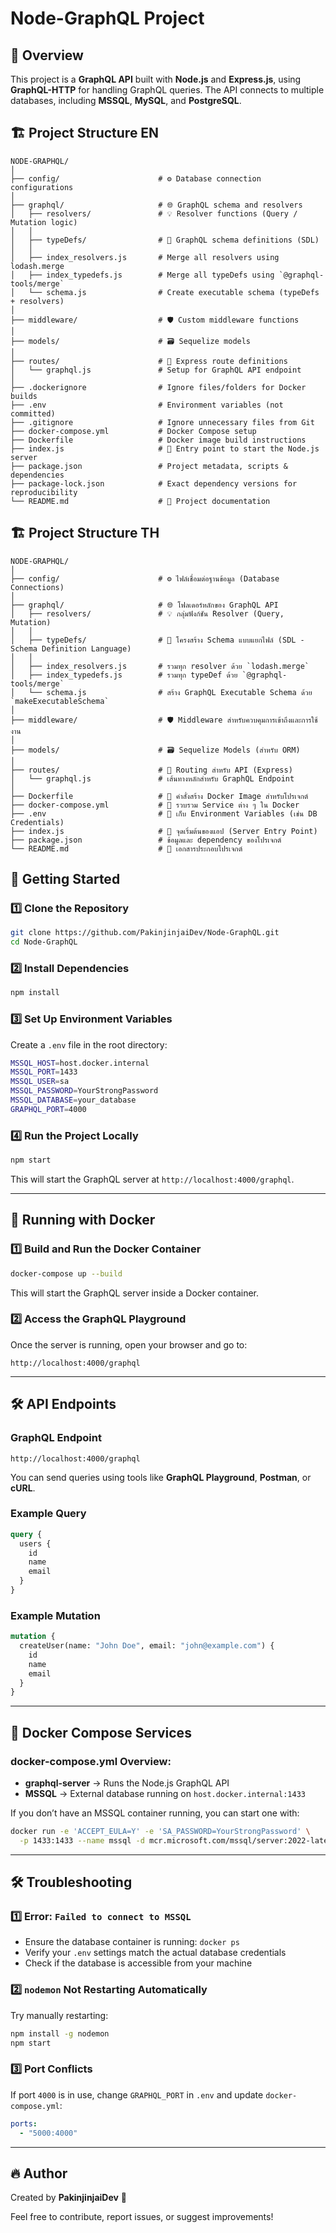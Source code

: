 # Node-GraphQL Project

## 📌 Overview
This project is a **GraphQL API** built with **Node.js** and **Express.js**, using **GraphQL-HTTP** for handling GraphQL queries. The API connects to multiple databases, including **MSSQL**, **MySQL**, and **PostgreSQL**.

## 🏗 Project Structure EN
```
NODE-GRAPHQL/
│
├── config/                      # ⚙️ Database connection configurations
│
├── graphql/                     # 🌐 GraphQL schema and resolvers
│   ├── resolvers/               # 💡 Resolver functions (Query / Mutation logic)
│   │
│   ├── typeDefs/                # 🧱 GraphQL schema definitions (SDL)
│   │
│   ├── index_resolvers.js       # Merge all resolvers using lodash.merge
│   ├── index_typedefs.js        # Merge all typeDefs using `@graphql-tools/merge`
│   └── schema.js                # Create executable schema (typeDefs + resolvers)
│
├── middleware/                  # 🛡️ Custom middleware functions
│
├── models/                      # 🗃️ Sequelize models
│
├── routes/                      # 🚏 Express route definitions
│   └── graphql.js               # Setup for GraphQL API endpoint
│
├── .dockerignore                # Ignore files/folders for Docker builds
├── .env                         # Environment variables (not committed)
├── .gitignore                   # Ignore unnecessary files from Git
├── docker-compose.yml           # Docker Compose setup
├── Dockerfile                   # Docker image build instructions
├── index.js                     # 🏁 Entry point to start the Node.js server
├── package.json                 # Project metadata, scripts & dependencies
├── package-lock.json            # Exact dependency versions for reproducibility
└── README.md                    # 📘 Project documentation
```
## 🏗 Project Structure TH
```
NODE-GRAPHQL/
│
├── config/                      # ⚙️ ไฟล์เชื่อมต่อฐานข้อมูล (Database Connections)
│
├── graphql/                     # 🌐 โฟลเดอร์หลักของ GraphQL API
│   ├── resolvers/               # 💡 กลุ่มฟังก์ชัน Resolver (Query, Mutation)
│   │
│   ├── typeDefs/                # 🧱 โครงสร้าง Schema แบบแยกไฟล์ (SDL - Schema Definition Language)
│   │
│   ├── index_resolvers.js       # รวมทุก resolver ด้วย `lodash.merge`
│   ├── index_typedefs.js        # รวมทุก typeDef ด้วย `@graphql-tools/merge`
│   └── schema.js                # สร้าง GraphQL Executable Schema ด้วย `makeExecutableSchema`
│
├── middleware/                  # 🛡️ Middleware สำหรับควบคุมการเข้าถึงและการใช้งาน
│
├── models/                      # 🗃️ Sequelize Models (สำหรับ ORM)
│
├── routes/                      # 🚏 Routing สำหรับ API (Express)
│   └── graphql.js               # เส้นทางหลักสำหรับ GraphQL Endpoint
│
├── Dockerfile                   # 🔧 คำสั่งสร้าง Docker Image สำหรับโปรเจกต์
├── docker-compose.yml           # 🐳 รวบรวม Service ต่าง ๆ ใน Docker
├── .env                         # 🔐 เก็บ Environment Variables (เช่น DB Credentials)
├── index.js                     # 🏁 จุดเริ่มต้นของแอป (Server Entry Point)
├── package.json                 # ข้อมูลและ dependency ของโปรเจกต์
└── README.md                    # 📘 เอกสารประกอบโปรเจกต์
```

## 🚀 Getting Started
### 1️⃣ **Clone the Repository**
```sh
git clone https://github.com/PakinjinjaiDev/Node-GraphQL.git
cd Node-GraphQL
```

### 2️⃣ **Install Dependencies**
```sh
npm install
```

### 3️⃣ **Set Up Environment Variables**
Create a `.env` file in the root directory:
```sh
MSSQL_HOST=host.docker.internal
MSSQL_PORT=1433
MSSQL_USER=sa
MSSQL_PASSWORD=YourStrongPassword
MSSQL_DATABASE=your_database
GRAPHQL_PORT=4000
```
### 4️⃣ **Run the Project Locally**
```sh
npm start
```
This will start the GraphQL server at `http://localhost:4000/graphql`.

---

## 🐳 Running with Docker
### **1️⃣ Build and Run the Docker Container**
```sh
docker-compose up --build
```
This will start the GraphQL server inside a Docker container.

### **2️⃣ Access the GraphQL Playground**
Once the server is running, open your browser and go to:
```
http://localhost:4000/graphql
```

---

## 🛠 API Endpoints
### **GraphQL Endpoint**
```
http://localhost:4000/graphql
```
You can send queries using tools like **GraphQL Playground**, **Postman**, or **cURL**.

### **Example Query**
```graphql
query {
  users {
    id
    name
    email
  }
}
```

### **Example Mutation**
```graphql
mutation {
  createUser(name: "John Doe", email: "john@example.com") {
    id
    name
    email
  }
}
```

---

## 📌 Docker Compose Services
### **docker-compose.yml** Overview:
- **graphql-server** → Runs the Node.js GraphQL API
- **MSSQL** → External database running on `host.docker.internal:1433`

If you don’t have an MSSQL container running, you can start one with:
```sh
docker run -e 'ACCEPT_EULA=Y' -e 'SA_PASSWORD=YourStrongPassword' \
  -p 1433:1433 --name mssql -d mcr.microsoft.com/mssql/server:2022-latest
```

---

## 🛠 Troubleshooting
### **1️⃣ Error: `Failed to connect to MSSQL`**
- Ensure the database container is running: `docker ps`
- Verify your `.env` settings match the actual database credentials
- Check if the database is accessible from your machine

### **2️⃣ `nodemon` Not Restarting Automatically**
Try manually restarting:
```sh
npm install -g nodemon
npm start
```

### **3️⃣ Port Conflicts**
If port `4000` is in use, change `GRAPHQL_PORT` in `.env` and update `docker-compose.yml`:
```yaml
ports:
  - "5000:4000"
```

---

## 🔥 Author
Created by **PakinjinjaiDev** 🚀

Feel free to contribute, report issues, or suggest improvements!

